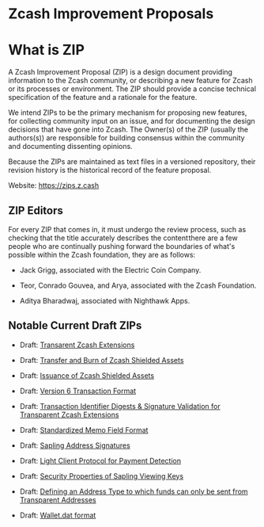 # Zcash Improvement Proposals

# What is ZIP
A Zcash Improvement Proposal (ZIP) is a design document providing information to the Zcash community, or describing a new feature for Zcash or its processes or environment. The ZIP should provide a concise technical specification of the feature and a rationale for the feature.

We intend ZIPs to be the primary mechanism for proposing new features, for collecting community input on an issue, and for documenting the design decisions that have gone into Zcash. The Owner(s) of the ZIP (usually the authors(s)) are responsible for building consensus within the community and documenting dissenting opinions.

Because the ZIPs are maintained as text files in a versioned repository, their revision history is the historical record of the feature proposal.

Website: https://zips.z.cash


## ZIP Editors

For every ZIP that comes in, it must undergo the review process, such as checking that the title accurately describes the content there are a few people who are continually pushing forward the boundaries of what's possible within the Zcash foundation, they are as follows:

* Jack Grigg, associated with the Electric Coin Company.

* Teor, Conrado Gouvea, and Arya, associated with the Zcash Foundation.

* Aditya Bharadwaj, associated with Nighthawk Apps.

## Notable Current Draft ZIPs
- Draft: [Transarent Zcash Extensions](https://github.com/zcash/zips/blob/main/zip-0222)

- Draft: [Transfer and Burn of Zcash Shielded Assets](https://github.com/zcash/zips/blob/main/zip-0226)

- Draft: [Issuance of Zcash Shielded Assets](https://github.com/zcash/zips/blob/main/zip-0227)

- Draft: [Version 6 Transaction Format](https://github.com/zcash/zips/blob/main/zip-0230)

- Draft: [Transaction Identifier Digests & Signature Validation for Transparent Zcash Extensions](https://github.com/zcash/zips/blob/main/zip-0245)

- Draft: [Standardized Memo Field Format](https://github.com/zcash/zips/blob/main/zip-0302)

- Draft: [Sapling Address Signatures](https://github.com/zcash/zips/blob/main/zip-0304)

- Draft: [Light Client Protocol for Payment Detection](https://github.com/zcash/zips/blob/main/zip-0307.)

- Draft: [Security Properties of Sapling Viewing Keys](https://github.com/zcash/zips/blob/main/zip-0310)

- Draft: [Defining an Address Type to which funds can only be sent from Transparent Addresses](https://github.com/zcash/zips/blob/main/zip-0320)

- Draft: [Wallet.dat format](https://github.com/zcash/zips/blob/main/zip-0400)

